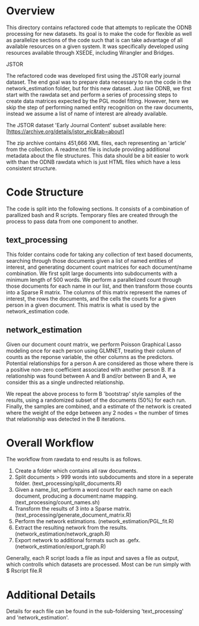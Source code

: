 # Overview

This directory contains refactored code that attempts to replicate the ODNB processing for new datasets.  Its goal is to make the code for flexible as well as parallelize sections of the code such that is can take advantage of all available resources on a given system.  It was specifically developed using resources available through XSEDE, including Wrangler and Bridges.

JSTOR

The refactored code was developed first using the JSTOR early journal dataset.  The end goal was to prepare data necessary to run the code in the network_estimation folder, but for this new dataset.  Just like ODNB, we first start with the rawdata set and perform a series of processing steps to create data matrices expected by the PGL model fitting.  However, here we skip the step of performing named entity recognition on the raw documents, instead we assume a list of name of interest are already available.

The JSTOR dataset 'Early Journal Content' subset available here: [https://archive.org/details/jstor_ejc&tab=about]

The zip archive contains 451,666 XML files, each representing an 'article' from the collection.  A readme.txt file is include providing additional metadata about the file structures.  This data should be a bit easier to work with than the ODNB rawdata which is just HTML files which have a less consistent structure.

# Code Structure

The code is split into the following sections.  It consists of a combination of parallized bash and R scripts.  Temporary files are created through the process to pass data from one component to another.

## text_processing

This folder contains code for taking any collection of text based documents, searching through those documents given a list of named entities of interest, and generating document count matrices for each document/name combination.  We first split large documents into subdocuments with a minimum length of 500 words.  We perform a parallelized count through those documents for each name in our list, and then transform those counts into a Sparse R matrix.  The columns of this matrix represent the names of interest, the rows the documents, and the cells the counts for a given person in a given document.  This matrix is what is used by the network_estimation code.

## network_estimation

Given our document count matrix, we perform Poisson Graphical Lasso modeling once for each person using GLMNET, treating their column of counts as the reponse variable, the other columns as the predictors.  Potential relationships for a person A are considered as those where there is a positive non-zero coefficient associated with another person B.  If a relationship was found between A and B and/or between B and A, we consider this as a single undirected relationship.

We repeat the above process to form B 'bootstrap' style samples of the results, using a randomized subset of the documents (50%) for each run.  Finally, the samples are combined, and a estimate of the network is created where the weight of the edge between any 2 nodes = the number of times that relationship was detected in the B iterations.

# Overall Workflow

The workflow from rawdata to end results is as follows.

1. Create a folder which contains all raw documents.
2. Split documents > 999 words into subdocuments and store in a seperate folder. (text_processing/split_documents.R)
3. Given a name_list, perform a word count for each name on each document, producing a document:name mapping. (text_processing/count_names.sh)
4. Transform the results of 3 into a Sparse matrix. (text_processing/generate_document_matrix.R)
5. Perform the network estimations. (network_estimation/PGL_fit.R)
6. Extract the resulting network from the results. (network_estimation/network_graph.R)
4. Export network to additional formats such as .gefx. (network_estimation/export_graph.R)

Generally, each R script loads a file as input and saves a file as output, which controlls which datasets are processed.  Most can be run simply with $ Rscript file.R

# Additional Details

Details for each file can be found in the sub-foldersing 'text_processing' and 'network_estimation'.








